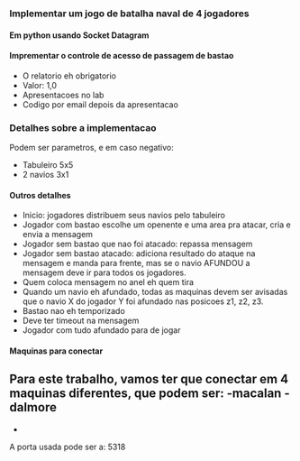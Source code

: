 ### Implementar um jogo de batalha naval de 4 jogadores
#### Em python usando Socket Datagram
#### Imprementar o controle de acesso de passagem de bastao

- O relatorio eh obrigatorio
- Valor: 1,0
- Apresentacoes no lab
- Codigo por email depois da apresentacao

### Detalhes sobre a implementacao

Podem ser parametros, e em caso negativo:
- Tabuleiro 5x5
- 2 navios 3x1

#### Outros detalhes

- Inicio: jogadores distribuem seus navios pelo tabuleiro 
- Jogador com bastao escolhe um openente e uma area pra atacar, cria e envia a mensagem
- Jogador sem bastao que nao foi atacado: repassa mensagem
- Jogador sem bastao atacado: adiciona resultado do ataque na mensagem e manda para frente, mas se o navio AFUNDOU a mensagem deve ir para todos os jogadores. 
- Quem coloca mensagem no anel eh quem tira
- Quando um navio eh afundado, todas as maquinas devem ser avisadas que o navio X do jogador Y foi afundado nas posicoes z1, z2, z3. 
- Bastao nao eh temporizado
- Deve ter timeout na mensagem
- Jogador com tudo afundado para de jogar

#### Maquinas para conectar

Para este trabalho, vamos ter que conectar em 4 maquinas diferentes, que podem ser:
-macalan
-dalmore
-
-

A porta usada pode ser a: 5318

